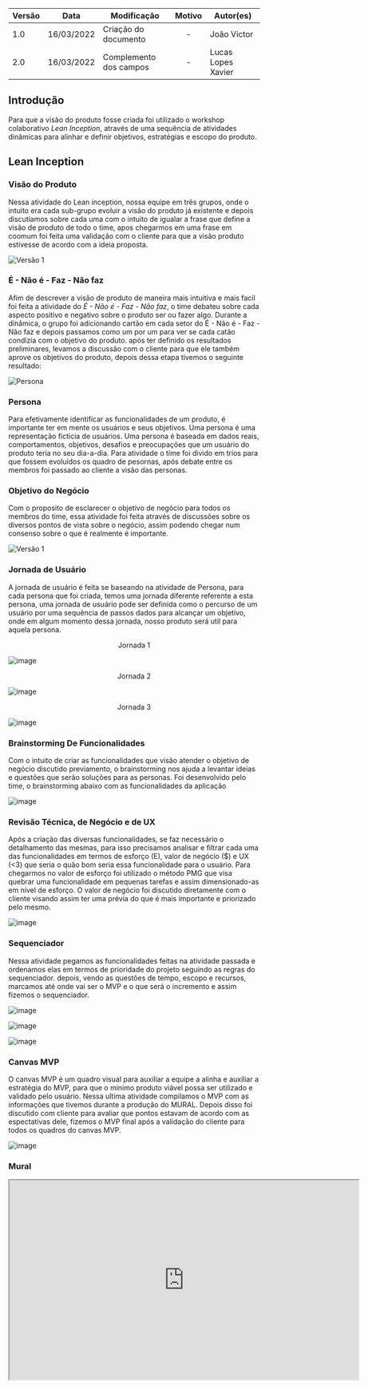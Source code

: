 | Versão | Data       | Modificação                    | Motivo | Autor(es) |
| ------ | ---------- | ------------------------------ | :----: | ----- |
| 1.0    | 16/03/2022 | Criação do documento  | - | João Victor |
| 2.0    | 16/03/2022 | Complemento dos campos | - | Lucas Lopes Xavier |


## Introdução

Para que a visão do produto fosse criada foi utilizado o workshop colaborativo *Lean Inception*, através de uma sequência de atividades dinâmicas para alinhar e definir objetivos, estratégias e escopo do produto. 

## Lean Inception

### Visão do Produto


Nessa atividade do Lean inception, nossa equipe em três grupos, onde o intuito era cada sub-grupo evoluir a visão do produto já existente e depois discutíamos sobre cada uma com o intuito de igualar a frase que define a visão de produto de todo o time, apos chegarmos em uma frase em coomum foi feita uma validação com o cliente para que a visão produto estivesse de acordo com a ideia proposta.

![Versão 1](https://i.imgur.com/pLOww3e.png)


### É - Não é - Faz - Não faz



Afim de descrever a visão de produto de maneira mais intuitiva e mais facil foi feita a atividade do *É - Não é - Faz - Não faz*, o time debateu sobre cada aspecto positivo e negativo sobre o produto ser ou fazer algo.
Durante a dinâmica, o grupo foi adicionando cartão em cada setor do É - Não é - Faz - Não faz e depois passamos como um por um para ver se cada catão condizia com o objetivo do produto.
após ter definido os resultados preliminares, levamos a discussão com o cliente para que ele também aprove os objetivos do produto, depois dessa etapa tivemos o seguinte resultado:

![Persona](https://i.imgur.com/bcbIsY2.png)

### Persona 


Para efetivamente identificar as funcionalidades de um produto, é importante ter em mente os usuários e seus objetivos. Uma persona é uma representação ficticia de usuários. Uma persona é baseada em dados reais, comportamentos, objetivos, desafios e preocupações que um usuário do produto teria no seu dia-a-dia. Para atividade o time foi divido em trios para que fossem evoluídos os quadro de pesornas, após debate entre os membros foi passado ao cliente a visão das personas.  


### Objetivo do Negócio



Com o proposito de esclarecer o objetivo de negócio para todos os membros do time, essa atividade foi feita através de discussões sobre os diversos pontos de vista sobre o negócio, assim podendo chegar num consenso sobre o que é realmente é importante. 

![Versão 1](https://i.imgur.com/XJgFJZF.png)

### Jornada de Usuário



A jornada de usuário é feita se baseando na atividade de Persona, para cada persona que foi criada, temos uma jornada diferente referente a esta persona, uma jornada de usuário pode ser definida como o percurso de um usuário por uma sequência de passos
dados para alcançar um objetivo, onde em algum momento dessa jornada, nosso produto será util para aquela persona.

<p align="center"> Jornada 1 </p>

![image](https://user-images.githubusercontent.com/38164895/158674998-c639f278-a629-42ac-9a6b-c39ef1347280.png)

<p align="center"> Jornada 2 </p>

![image](https://user-images.githubusercontent.com/38164895/158675243-adc2fda8-efb0-4d59-972c-9b94ab4f7367.png)

<p align="center"> Jornada 3 </p>

![image](https://user-images.githubusercontent.com/38164895/158675940-6e73b2c7-da2f-43c5-9066-f03f0c75979e.png)




### Brainstorming De Funcionalidades



Com o intuito de criar as funcionalidades que visão atender o objetivo de negócio discutido previamento, o brainstorming nos ajuda a levantar ideias e questões que serão soluções para as personas. Foi desenvolvido pelo time, o brainstorming abaixo com as funcionalidades da aplicação

![image](https://user-images.githubusercontent.com/38164895/158678502-22908d31-2769-4889-9495-0d734a5d16c9.png)


### Revisão Técnica, de Negócio e de UX



Após a criação das diversas funcionalidades, se faz necessário o detalhamento das mesmas, para isso precisamos analisar e filtrar cada uma das funcionalidades em termos de esforço (E), valor de negócio ($) e UX (<3) que seria o quão bom seria essa funcionalidade para o usuário. Para chegarmos no valor de esforço foi utilizado o método PMG que visa quebrar uma funcionalidade em pequenas tarefas e assim dimensionado-as em nível de esforço. O valor de negócio foi discutido diretamente com o cliente visando assim ter uma prévia do que é mais importante e priorizado pelo mesmo. 


![image](https://user-images.githubusercontent.com/38164895/158681237-09e44d9b-863c-4b5c-853e-90556f86400b.png)




### Sequenciador



Nessa atividade pegamos as funcionalidades feitas na atividade passada e ordenamos elas em termos de prioridade do projeto seguindo as regras do sequenciador. depois, vendo as questões de tempo, escopo e recursos, marcamos até onde vai ser o MVP e o que será o incremento e assim fizemos o sequenciador.

![image](https://user-images.githubusercontent.com/38164895/158678894-a966217e-94b3-4fa0-b3b7-5c078633e5bb.png)

![image](https://user-images.githubusercontent.com/38164895/158679015-1053d9be-e193-4567-a52c-8f1e21faeafc.png)

![image](https://user-images.githubusercontent.com/38164895/158679192-25d12dec-c3b4-4155-8f99-65b70717d2a1.png)




### Canvas MVP



O canvas MVP é um quadro visual para auxiliar a equipe a alinha e auxiliar a estratégia do MVP, para que o minimo produto viável possa ser utilizado e validado pelo usuário.
Nessa ultima atividade compilamos o MVP com as informações que tivemos durante a produção do MURAL. Depois disso foi discutido com cliente para avaliar que pontos estavam de acordo com as espectativas dele, fizemos o MVP final após a validação do cliente para todos os quadros do canvas MVP.

![image](https://user-images.githubusercontent.com/38164895/158679664-17fa3bbe-645b-45b5-9577-c670054f302d.png)


### Mural

 <iframe height="400px" width="700px" src="https://app.mural.co/t/unbfgaepsmds202111846/m/unbfgaepsmds202111846/1645034325056/50261a35ac793a6143d5ace95a264e7ff95a3076?sender=u23696742f94018e30dd85376"></iframe>
